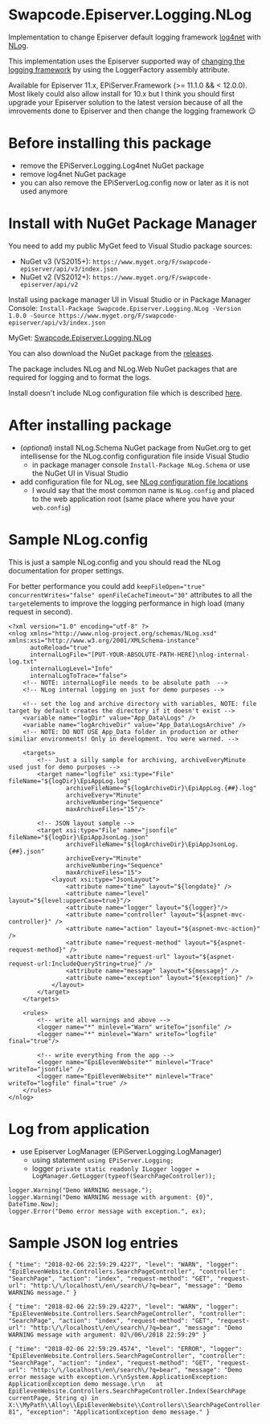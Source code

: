 # Swapcode.Episerver.Logging.NLog
Implementation to change Episerver default logging framework [log4net](https://logging.apache.org/log4net/) with [NLog](http://nlog-project.org/).

This implementation uses the Episerver supported way of [changing the logging framework](https://world.episerver.com/documentation/developer-guides/CMS/logging/) by using the LoggerFactory assembly attribute.

Available for Episerver 11.x, EPiServer.Framework (>= 11.1.0 && < 12.0.0). Most likely could also allow install for 10.x but I think you should first upgrade your Episerver solution to the latest version because of all the imrovements done to Episerver and then change the logging framework :wink:

# Before installing this package
- remove the EPiServer.Logging.Log4net NuGet package
- remove log4net NuGet package
- you can also remove the EPiServerLog.config now or later as it is not used anymore

# Install with NuGet Package Manager
You need to add my public MyGet feed to Visual Studio package sources:
- NuGet v3 (VS2015+): `https://www.myget.org/F/swapcode-episerver/api/v3/index.json`
- NuGet v2 (VS2012+): `https://www.myget.org/F/swapcode-episerver/api/v2`

Install using package manager UI in Visual Studio or in Package Manager Console:
`Install-Package Swapcode.Episerver.Logging.NLog -Version 1.0.0 -Source https://www.myget.org/F/swapcode-episerver/api/v3/index.json`

MyGet: [Swapcode.Episerver.Logging.NLog](https://www.myget.org/feed/swapcode-episerver/package/nuget/Swapcode.Episerver.Logging.NLog)

You can also download the NuGet package from the [releases](https://github.com/alasvant/Swapcode.Episerver.Logging.NLog/releases).

The package includes NLog and NLog.Web NuGet packages that are required for logging and to format the logs.

Install doesn't include NLog configuration file which is described [here](https://github.com/nlog/nlog/wiki/Configuration-file).

# After installing package
- (*optional*) install NLog.Schema NuGet package from NuGet.org to get intellisense for the NLog.config configuration file inside Visual Studio
  - in package manager console `Install-Package NLog.Schema` or use the NuGet UI in Visual Studio
- add configuration file for NLog, see [NLog configuration file locations](https://github.com/nlog/nlog/wiki/Configuration-file#configuration-file-locations)
  - I would say that the most common name is `NLog.config` and placed to the web application root (same place where you have your `web.config`)

# Sample NLog.config

This is just a sample NLog.config and you should read the NLog documentation for proper settings.

For better performance you could add `keepFileOpen="true" concurrentWrites="false" openFileCacheTimeout="30"` attributes to all the `target`elements to improve the logging performance in high load (many request in second).

```
<?xml version="1.0" encoding="utf-8" ?>
<nlog xmlns="http://www.nlog-project.org/schemas/NLog.xsd" xmlns:xsi="http://www.w3.org/2001/XMLSchema-instance"
      autoReload="true"
      internalLogFile="[PUT-YOUR-ABSOLUTE-PATH-HERE]\nlog-internal-log.txt"
      internalLogLevel="Info"
      internalLogToTrace="false">
    <!-- NOTE: internalLogFile needs to be absolute path  -->
    <!-- NLog internal logging on just for demo purposes -->
    
    <!-- set the log and archive directory with variables, NOTE: file target by default creates the directory if it doesn't exist -->
    <variable name="logDir" value="App_Data\Logs" />
    <variable name="logArchiveDir" value="App_Data\LogsArchive" />
    <!-- NOTE: DO NOT USE App_Data folder in production or other similiar environments! Only in development. You were warned. -->

    <targets>
        <!-- Just a silly sample for archiving, archiveEveryMinute used just for demo purposes -->
        <target name="logfile" xsi:type="File" fileName="${logDir}\EpiAppLog.log"
                archiveFileName="${logArchiveDir}\EpiAppLog.{##}.log"
                archiveEvery="Minute"
                archiveNumbering="Sequence"
                maxArchiveFiles="15"/>
        
        <!-- JSON layout sample -->
        <target xsi:type="File" name="jsonfile" fileName="${logDir}\EpiAppJsonLog.json"
                archiveFileName="${logArchiveDir}\EpiAppJsonLog.{##}.json"
                archiveEvery="Minute"
                archiveNumbering="Sequence"
                maxArchiveFiles="15">
            <layout xsi:type="JsonLayout">
                <attribute name="time" layout="${longdate}" />
                <attribute name="level" layout="${level:upperCase=true}"/>
                <attribute name="logger" layout="${logger}"/>
                <attribute name="controller" layout="${aspnet-mvc-controller}" />
                <attribute name="action" layout="${aspnet-mvc-action}" />
                <attribute name="request-method" layout="${aspnet-request-method}" />
                <attribute name="request-url" layout="${aspnet-request-url:IncludeQueryString=true}" />
                <attribute name="message" layout="${message}" />
                <attribute name="exception" layout="${exception}" />
            </layout>
        </target>
    </targets>

    <rules>
        <!-- write all warnings and above -->
        <logger name="*" minlevel="Warn" writeTo="jsonfile" />
        <logger name="*" minlevel="Warn" writeTo="logfile" final="true"/>
        
        <!-- write everything from the app -->
        <logger name="EpiElevenWebsite*" minlevel="Trace" writeTo="jsonfile" />
        <logger name="EpiElevenWebsite*" minlevel="Trace" writeTo="logfile" final="true" />
    </rules>
</nlog>
```

# Log from application
- use Episerver LogManager (EPiServer.Logging.LogManager)
  - using statement `using EPiServer.Logging;`
  - logger `private static readonly ILogger logger = LogManager.GetLogger(typeof(SearchPageController));`

```
logger.Warning("Demo WARNING message.");
logger.Warning("Demo WARNING message with argument: {0}", DateTime.Now);
logger.Error("Demo error message with exception.", ex);
```

# Sample JSON log entries
```
{ "time": "2018-02-06 22:59:29.4227", "level": "WARN", "logger": "EpiElevenWebsite.Controllers.SearchPageController", "controller": "SearchPage", "action": "index", "request-method": "GET", "request-url": "http:\/\/localhost\/en\/search\/?q=bear", "message": "Demo WARNING message." }

{ "time": "2018-02-06 22:59:29.4227", "level": "WARN", "logger": "EpiElevenWebsite.Controllers.SearchPageController", "controller": "SearchPage", "action": "index", "request-method": "GET", "request-url": "http:\/\/localhost\/en\/search\/?q=bear", "message": "Demo WARNING message with argument: 02\/06\/2018 22:59:29" }

{ "time": "2018-02-06 22:59:29.4574", "level": "ERROR", "logger": "EpiElevenWebsite.Controllers.SearchPageController", "controller": "SearchPage", "action": "index", "request-method": "GET", "request-url": "http:\/\/localhost\/en\/search\/?q=bear", "message": "Demo error message with exception.\r\nSystem.ApplicationException: ApplicationException demo message.\r\n   at EpiElevenWebsite.Controllers.SearchPageController.Index(SearchPage currentPage, String q) in X:\\MyPath\\Alloy\\EpiElevenWebsite\\Controllers\\SearchPageController.cs:line 81", "exception": "ApplicationException demo message." }
```
